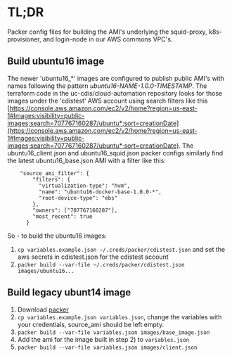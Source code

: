 # TL;DR

Packer config files for building the AMI's underlying the squid-proxy, k8s-provisioner, and login-node in our AWS commons VPC's.

## Build ubuntu16 image

The newer 'ubuntu16_*' images are configured to publish public AMI's with names following the pattern *ubuntu16-NAME-1.0.0-TIMESTAMP*.
The terraform code in the uc-cdis/cloud-automation repository looks for those images under the 'cdistest' AWS account using
search filters like this [https://console.aws.amazon.com/ec2/v2/home?region=us-east-1#Images:visibility=public-images;search=707767160287/ubuntu*;sort=creationDate](https://console.aws.amazon.com/ec2/v2/home?region=us-east-1#Images:visibility=public-images;search=707767160287/ubuntu*;sort=creationDate).  The ubuntu16_client.json and ubuntu16_squid.json packer configs similarly find the latest ubuntu16_base.json AMI with a filter like this:
```
    "source_ami_filter": {
        "filters": {
          "virtualization-type": "hvm",
          "name": "ubuntu16-docker-base-1.0.0-*",
          "root-device-type": "ebs"
        },
        "owners": ["707767160287"],
        "most_recent": true
      }
```

So - to build the ubuntu16 images:
1. `cp variables.example.json ~/.creds/packer/cdistest.json` and set the aws secrets in cdistest.json for the cdistest account
2. `packer build --var-file ~/.creds/packer/cdistest.json images/ubuntu16...`

## Build legacy ubunt14 image

1. Download [packer](https://www.packer.io/downloads.html)
2. `cp variables.example.json variables.json`, change the variables with your credentials, source_ami should be left empty.
3. `packer build --var-file variables.json images/base_image.json`
4. Add the ami for the image built in step 2)  to `variables.json`
5. `packer build --var-file variables.json images/client.json`
